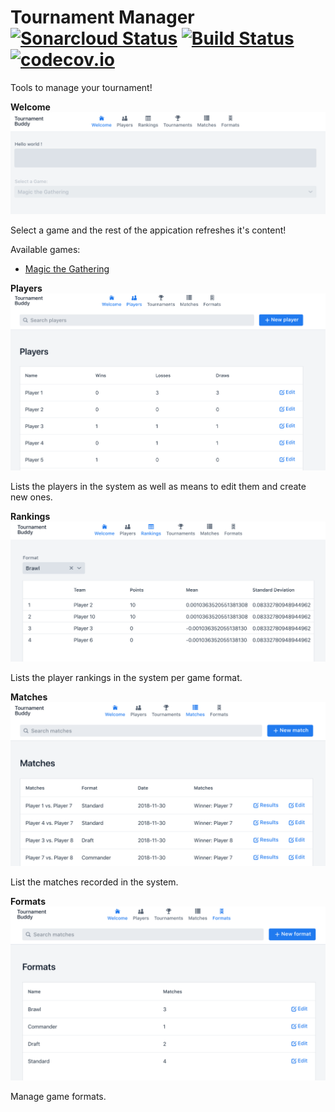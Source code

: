 # Tournament Manager [![Sonarcloud Status](https://sonarcloud.io/api/project_badges/measure?project=com.github.javydreamercsw:Tournament-Manager&metric=alert_status)](https://sonarcloud.io/dashboard?id=com.github.javydreamercsw:Tournament-Manager) [![Build Status](https://travis-ci.org/javydreamercsw/tournament-manager.svg?branch=master)](https://travis-ci.org/javydreamercsw/tournament-manager) [![codecov.io](http://codecov.io/gh/javydreamercsw/tournament-manager/coverage.svg?branch=master)](http://codecov.io/gh/javydreamercsw/tournament-manager?branch=master)

Tools to manage your tournament!

**Welcome**
![Welcome](docs/images/Welcome.png)

Select a game and the rest of the appication refreshes it's content!

Available games:

* [Magic the Gathering](https://magic.wizards.com)

**Players**
![Player List](docs/images/Player_List.png)

Lists the players in the system as well as means to edit them and create new ones.

<!--**Tournaments**
![Tournaments](docs/images/Tournament_List.png)

Manage tournaments in different formats. Pairings and rounds are managed as well.-->

**Rankings**
![Ranking List](docs/images/Ranking_List.png)

Lists the player rankings in the system per game format.

**Matches**
![Match List](docs/images/Match_List.png)

List the matches recorded in the system.

**Formats**
![Player List](docs/images/Format_List.png)

Manage game formats.
